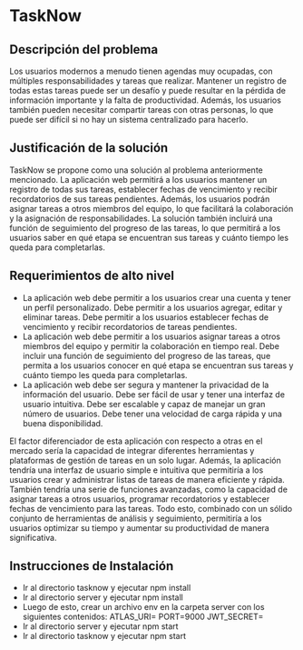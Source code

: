 # TaskNow

## Descripción del problema

Los usuarios modernos a menudo tienen agendas muy ocupadas, con múltiples responsabilidades
y tareas que realizar. Mantener un registro de todas estas tareas puede ser un desafío y puede
resultar en la pérdida de información importante y la falta de productividad. Además, los usuarios
también pueden necesitar compartir tareas con otras personas, lo que puede ser difícil si no hay un
sistema centralizado para hacerlo.
## Justificación de la solución
TaskNow se propone como una solución al problema anteriormente mencionado. La aplicación web
permitirá a los usuarios mantener un registro de todas sus tareas, establecer fechas de vencimiento
y recibir recordatorios de sus tareas pendientes. Además, los usuarios podrán asignar tareas a otros
miembros del equipo, lo que facilitará la colaboración y la asignación de responsabilidades. La
solución también incluirá una función de seguimiento del progreso de las tareas, lo que permitirá a
los usuarios saber en qué etapa se encuentran sus tareas y cuánto tiempo les queda para
completarlas.
## Requerimientos de alto nivel
- La aplicación web debe permitir a los usuarios crear una cuenta y tener un perfil
personalizado. Debe permitir a los usuarios agregar, editar y eliminar tareas. Debe permitir
a los usuarios establecer fechas de vencimiento y recibir recordatorios de tareas
pendientes.
- La aplicación web debe permitir a los usuarios asignar tareas a otros miembros del equipo
y permitir la colaboración en tiempo real. Debe incluir una función de seguimiento del
progreso de las tareas, que permita a los usuarios conocer en qué etapa se encuentran sus
tareas y cuánto tiempo les queda para completarlas.
- La aplicación web debe ser segura y mantener la privacidad de la información del usuario.
Debe ser fácil de usar y tener una interfaz de usuario intuitiva. Debe ser escalable y capaz
de manejar un gran número de usuarios. Debe tener una velocidad de carga rápida y una
buena disponibilidad.

El factor diferenciador de esta aplicación con respecto a otras en el mercado sería la capacidad de
integrar diferentes herramientas y plataformas de gestión de tareas en un solo lugar. Además, la
aplicación tendría una interfaz de usuario simple e intuitiva que permitiría a los usuarios crear y
administrar listas de tareas de manera eficiente y rápida. También tendría una serie de funciones
avanzadas, como la capacidad de asignar tareas a otros usuarios, programar recordatorios y
establecer fechas de vencimiento para las tareas. Todo esto, combinado con un sólido conjunto de
herramientas de análisis y seguimiento, permitiría a los usuarios optimizar su tiempo y aumentar su
productividad de manera significativa.

## Instrucciones de Instalación

- Ir al directorio tasknow y ejecutar
    npm install
- Ir al directorio server y ejecutar
    npm install
- Luego de esto, crear un archivo env en la carpeta server con los siguientes contenidos:
    ATLAS_URI=<credencial mongodb>
    PORT=9000
    JWT_SECRET=<clave secreta>
- Ir al directorio server y ejecutar
    npm start
- Ir al directorio tasknow y ejecutar
    npm start